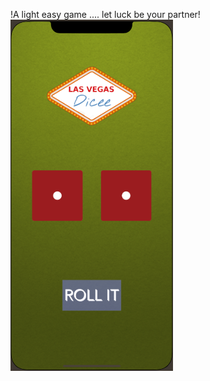 !A light easy game .... let luck be your partner!
![](Screenshot%202020-09-03%20at%208.59.59%20PM.png)
